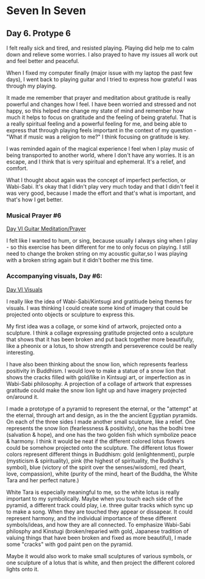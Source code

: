# Seven In Seven 

## Day 6. Protype 6

I felt really sick and tired, and resisted playing. Playing did help me to calm down and relieve some worries. I also prayed to have my issues all work out and feel better and peaceful. 

When I fixed my computer finally (major issue with my laptop the past few days), I went back to playing guitar and I tried to express how grateful I was through my playing. 

It made me remember that prayer and meditation about gratitude is really powerful and changes how I feel. I have been worried and stressed and not happy, so this helped me change my state of mind and remember how much it helps to focus on gratitude and the feeling of being grateful. That is a really spiritual feeling and a powerful feeling for me, and being able to express that through playing feels important in the context of my question - "What if music was a religion to me?" I think focusing on gratitude is key.

I was reminded again of the magical experience I feel when I play music of being transported to another world, where I don't have any worries. It is an escape, and I think that is very spiritual and ephemeral. It's a relief, and comfort.

What I thought about again was the concept of imperfect perfection, or Wabi-Sabi. It's okay that I didn't play very much today and that I didn't feel it was very good, because I made the effort and that's what is important, and that's how I get better. 

### Musical Prayer #6 

[Day VI Guitar Meditation/Prayer](https://youtu.be/a8HbDGbAnCA)

I felt like I wanted to hum, or sing, because usually I always sing when I play - so this exercise has been different for me to only focus on playing. I still need to change the broken string on my acoustic guitar,so I was playing with a broken string again but it didn't bother me this time.

### Accompanying visuals, Day #6:

[Day VI Visuals]( )

I really like the idea of Wabi-Sabi/Kintsugi and gratitiude being themes for visuals. I was thinking I could create some kind of imagery that could be projected onto objects or sculpture to express this. 

My first idea was a collage, or some kind of artwork, projected onto a sculpture. I think a collage expressing gratitude projected onto a sculpture that shows that it has been broken and put back together more beautifully, like a pheonix or a lotus, to show strength and perseverence could be really interesting.

I have also been thinking about the snow lion, which represents fearless positivity in Buddhism. I would love to make a statue of a snow lion that shows the cracks filled with gold/like in Kintsugi art, or imperfection as in Wabi-Sabi philosophy. A projection of a collage of artwork that expresses gratitude could make the snow lion light up and have imagery projected on/around it. 

I made a prototype of a pyramid to represent the eternal, or the "attempt" at the eternal, through art and design, as in the the ancient Egyptian pyramids. On each of the three sides I made another small sculpture, like a relief. One represents the snow lion (fearlessness & positivity), one has the bodhi tree (salvation & hope), and one has the two golden fish which symbolize peace & harmony. I think it would be neat if the different colored lotus flowers could be somehow projected onto the sculpture. The different lotus flower colors represent different things in Buddhism: gold (enlightenment), purple (mysticism & spirituality), pink (the highest of spirituality, the Buddha's symbol), blue (victory of the spirit over the senses/wisdom), red (heart, love, compassion), white (purity of the mind, heart of the Buddha, the White Tara and her perfect nature.)

White Tara is especially meaningful to me, so the white lotus is really important to my symbolically. 
Maybe when you touch each side of the pyramid, a different track could play, i.e. three guitar tracks which sync up to make a song. When they are touched they appear or dissapear. It could represent harmony, and the individual importance of these different symbols/ideas, and how they are all connected. To emphasize Wabi-Sabi philosphy and Kinstugi (broken/reparied with gold, Japanese tradition of valuing things that have been broken and fixed as more beautiful), I made some "cracks" with god paint pen on the pyramid. 

Maybe it would also work to make small sculptures of various symbols, or one sculpture of a lotus that is white, and then project the different colored lights onto it. 




